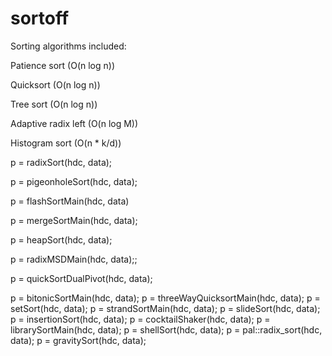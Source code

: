 # sortoff

Sorting algorithms included:

Patience sort (O(n log n))

Quicksort (O(n log n))

Tree sort (O(n log n))

Adaptive radix left (O(n log M))

Histogram sort (O(n * k/d))

p = radixSort(hdc, data);

p = pigeonholeSort(hdc, data);

p = flashSortMain(hdc, data)

p = mergeSortMain(hdc, data);

p = heapSort(hdc, data);

p = radixMSDMain(hdc, data);;

p = quickSortDualPivot(hdc, data);

p = bitonicSortMain(hdc, data);
p = threeWayQuicksortMain(hdc, data);
p = setSort(hdc, data);
p = strandSortMain(hdc, data);
p = slideSort(hdc, data);
p = insertionSort(hdc, data);
p = cocktailShaker(hdc, data);
p = librarySortMain(hdc, data);
p = shellSort(hdc, data);
p = pal::radix_sort(hdc, data);
p = gravitySort(hdc, data);
